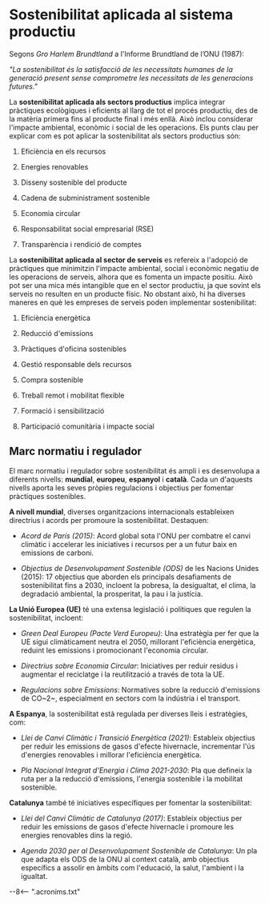 # Sostenibilitat aplicada al sistema productiu

Segons *Gro Harlem Brundtland* a l'Informe Brundtland de l’ONU (1987):

*"La sostenibilitat és la satisfacció de les necessitats humanes de la generació present sense comprometre les necessitats de les generacions futures."*

La **sostenibilitat aplicada als sectors productius** implica integrar pràctiques ecològiques i eficients al llarg de tot el procés productiu, des de la matèria primera fins al producte final i més enllà. Això inclou considerar l'impacte ambiental, econòmic i social de les operacions. Els punts clau per explicar com es pot aplicar la sostenibilitat als sectors productius són:

1. Eficiència en els recursos

2. Energies renovables

3. Disseny sostenible del producte

4. Cadena de subministrament sostenible

5. Economia circular

6. Responsabilitat social empresarial (RSE)

7. Transparència i rendició de comptes

La **sostenibilitat aplicada al sector de serveis** es refereix a l'adopció de pràctiques que minimitzin l'impacte ambiental, social i econòmic negatiu de les operacions de serveis, alhora que es fomenta un impacte positiu. Això pot ser una mica més intangible que en el sector productiu, ja que sovint els serveis no resulten en un producte físic. No obstant això, hi ha diverses maneres en què les empreses de serveis poden implementar sostenibilitat:

1. Eficiència energètica

2. Reducció d'emissions

3. Pràctiques d'oficina sostenibles

4. Gestió responsable dels recursos

5. Compra sostenible

6. Treball remot i mobilitat flexible

7. Formació i sensibilització

8. Participació comunitària i impacte social

## Marc normatiu i regulador

El marc normatiu i regulador sobre sostenibilitat és ampli i es desenvolupa a diferents nivells: **mundial**, **europeu**, **espanyol** i **català**. Cada un d'aquests nivells aporta les seves pròpies regulacions i objectius per fomentar pràctiques sostenibles.

**A nivell mundial**, diverses organitzacions internacionals estableixen directrius i acords per promoure la sostenibilitat. Destaquen:

* *Acord de París (2015)*: Acord global sota l'ONU per combatre el canvi climàtic i accelerar les iniciatives i recursos per a un futur baix en emissions de carboni.

* *Objectius de Desenvolupament Sostenible (ODS)* de les Nacions Unides (2015): 17 objectius que aborden els principals desafiaments de sostenibilitat fins a 2030, incloent la pobresa, la desigualtat, el clima, la degradació ambiental, la prosperitat, la pau i la justícia.

**La Unió Europea (UE)** té una extensa legislació i polítiques que regulen la sostenibilitat, incloent:

* *Green Deal Europeu (Pacte Verd Europeu)*: Una estratègia per fer que la UE sigui climàticament neutra el 2050, millorant l'eficiència energètica, reduint les emissions i promocionant l'economia circular.

* *Directrius sobre Economia Circular*: Iniciatives per reduir residus i augmentar el reciclatge i la reutilització a través de tota la UE.

* *Regulacions sobre Emissions*: Normatives sobre la reducció d'emissions de CO~2~, especialment en sectors com la indústria i el transport.

**A Espanya**, la sostenibilitat està regulada per diverses lleis i estratègies, com:

* *Llei de Canvi Climàtic i Transició Energètica (2021)*: Estableix objectius per reduir les emissions de gasos d'efecte hivernacle, incrementar l'ús d'energies renovables i millorar l'eficiència energètica.

* *Pla Nacional Integrat d'Energia i Clima 2021-2030*: Pla que defineix la ruta per a la reducció d'emissions, l'energia sostenible i la mobilitat sostenible.

**Catalunya** també té iniciatives específiques per fomentar la sostenibilitat:

* *Llei del Canvi Climàtic de Catalunya (2017)*: Estableix objectius per reduir les emissions de gasos d'efecte hivernacle i promoure les energies renovables dins la regió.

* *Agenda 2030 per al Desenvolupament Sostenible de Catalunya*: Un pla que adapta els ODS de la ONU al context català, amb objectius específics a assolir en àmbits com l'educació, la salut, l'ambient i la igualtat.

--8<-- ".acronims.txt"
